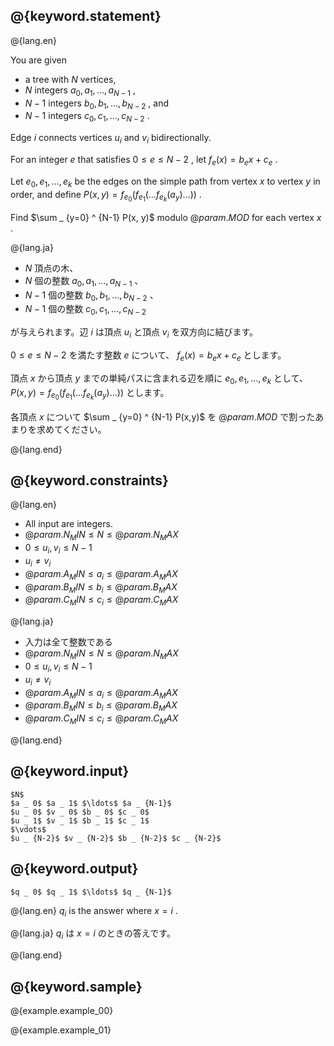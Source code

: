 ## @{keyword.statement}

@{lang.en}

You are given

- a tree with $N$ vertices,
- $N$ integers $a _ 0, a _ 1, \ldots, a _ {N-1}$ ,
- $N-1$ integers $b _ 0, b _ 1, \ldots, b _ {N-2}$ , and
- $N-1$ integers $c _ 0, c _ 1, \ldots, c _ {N-2}$ .

Edge $i$ connects vertices $u _ i$ and $v _ i$ bidirectionally.

For an integer $e$ that satisfies $0 \leq e \leq N-2$ , let $f _ e(x) = b _ e x + c _ e$ .

Let $e _ 0, e _ 1, \ldots, e _ k$ be the edges on the simple path from vertex $x$ to vertex $y$ in order, and define $P(x, y) = f _ {e _ 0}(f _ {e _ 1}(\ldots f _ {e _ k}(a _ y) \ldots ))$ .

Find $\sum _ {y=0} ^ {N-1} P(x, y)$ modulo $@{param.MOD}$ for each vertex $x$ .

@{lang.ja}

- $N$ 頂点の木、
- $N$ 個の整数 $a _ 0 , a _ 1 , \ldots , a _ {N-1}$ 、
- $N-1$ 個の整数 $b _ 0 , b _ 1 , \ldots , b _ {N-2}$ 、
- $N-1$ 個の整数 $c _ 0 , c _ 1 , \ldots , c _ {N-2}$

が与えられます。辺 $i$ は頂点 $u _ i$ と頂点 $v _ i$ を双方向に結びます。

$0\leq e \leq N-2$ を満たす整数 $e$ について、 $f _ e (x) = b _ e x + c _ e$ とします。

頂点 $x$ から頂点 $y$ までの単純パスに含まれる辺を順に $e _ 0,e _ 1, \ldots , e _ k$ として、 $P(x, y) = f _ {e _ 0}(f _ {e _ 1}(\ldots f _ {e _ k}(a _ y) \ldots ))$ とします。

各頂点 $x$ について $\sum _ {y=0} ^ {N-1} P(x,y)$ を $@{param.MOD}$ で割ったあまりを求めてください。 

@{lang.end}

## @{keyword.constraints}

@{lang.en}
- All input are integers.
- $@{param.N_MIN} \leq N \leq @{param.N_MAX}$
- $0 \leq u _ i, v _ i \leq N - 1$
- $u _ i \neq v _ i$
- $@{param.A_MIN} \leq a _ i \leq @{param.A_MAX}$
- $@{param.B_MIN} \leq b _ i \leq @{param.B_MAX}$
- $@{param.C_MIN} \leq c _ i \leq @{param.C_MAX}$

@{lang.ja}
- 入力は全て整数である
- $@{param.N_MIN} \leq N \leq @{param.N_MAX}$
- $0 \leq u _ i, v _ i \leq N - 1$
- $u _ i \neq v _ i$
- $@{param.A_MIN} \leq a _ i \leq @{param.A_MAX}$
- $@{param.B_MIN} \leq b _ i \leq @{param.B_MAX}$
- $@{param.C_MIN} \leq c _ i \leq @{param.C_MAX}$

@{lang.end}

## @{keyword.input}

```
$N$
$a _ 0$ $a _ 1$ $\ldots$ $a _ {N-1}$
$u _ 0$ $v _ 0$ $b _ 0$ $c _ 0$
$u _ 1$ $v _ 1$ $b _ 1$ $c _ 1$
$\vdots$
$u _ {N-2}$ $v _ {N-2}$ $b _ {N-2}$ $c _ {N-2}$
```

## @{keyword.output}

```
$q _ 0$ $q _ 1$ $\ldots$ $q _ {N-1}$
```
@{lang.en}
$q _ i$ is the answer where $x = i$ .

@{lang.ja}
$q _ i$ は $x = i$ のときの答えです。

@{lang.end}

## @{keyword.sample}

@{example.example_00}

@{example.example_01}
